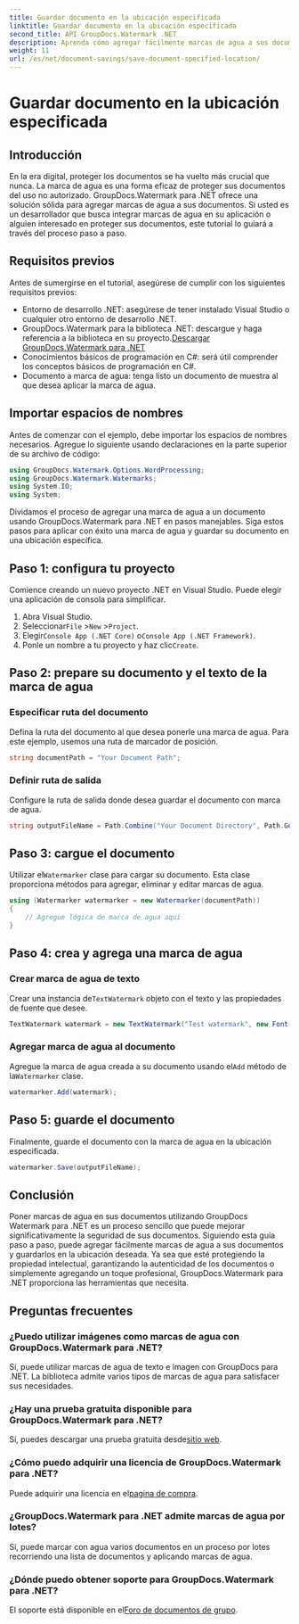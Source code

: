 ```yaml
---
title: Guardar documento en la ubicación especificada
linktitle: Guardar documento en la ubicación especificada
second_title: API GroupDocs.Watermark .NET
description: Aprenda cómo agregar fácilmente marcas de agua a sus documentos usando GroupDocs.Watermark para .NET con esta guía paso a paso. Mejorar la seguridad de los documentos.
weight: 11
url: /es/net/document-savings/save-document-specified-location/
---
```


# Guardar documento en la ubicación especificada

## Introducción
En la era digital, proteger los documentos se ha vuelto más crucial que nunca. La marca de agua es una forma eficaz de proteger sus documentos del uso no autorizado. GroupDocs.Watermark para .NET ofrece una solución sólida para agregar marcas de agua a sus documentos. Si usted es un desarrollador que busca integrar marcas de agua en su aplicación o alguien interesado en proteger sus documentos, este tutorial lo guiará a través del proceso paso a paso.
## Requisitos previos
Antes de sumergirse en el tutorial, asegúrese de cumplir con los siguientes requisitos previos:
- Entorno de desarrollo .NET: asegúrese de tener instalado Visual Studio o cualquier otro entorno de desarrollo .NET.
-  GroupDocs.Watermark para la biblioteca .NET: descargue y haga referencia a la biblioteca en su proyecto.[Descargar GroupDocs.Watermark para .NET](https://releases.groupdocs.com/Watermark/net/)
- Conocimientos básicos de programación en C#: será útil comprender los conceptos básicos de programación en C#.
- Documento a marca de agua: tenga listo un documento de muestra al que desea aplicar la marca de agua.
## Importar espacios de nombres
Antes de comenzar con el ejemplo, debe importar los espacios de nombres necesarios. Agregue lo siguiente usando declaraciones en la parte superior de su archivo de código:
```csharp
using GroupDocs.Watermark.Options.WordProcessing;
using GroupDocs.Watermark.Watermarks;
using System.IO;
using System;
```
Dividamos el proceso de agregar una marca de agua a un documento usando GroupDocs.Watermark para .NET en pasos manejables. Siga estos pasos para aplicar con éxito una marca de agua y guardar su documento en una ubicación específica.
## Paso 1: configura tu proyecto
Comience creando un nuevo proyecto .NET en Visual Studio. Puede elegir una aplicación de consola para simplificar.
1. Abra Visual Studio.
2.  Seleccionar`File` >`New` >`Project`.
3.  Elegir`Console App (.NET Core)` o`Console App (.NET Framework)`.
4.  Ponle un nombre a tu proyecto y haz clic`Create`.

## Paso 2: prepare su documento y el texto de la marca de agua
### Especificar ruta del documento
Defina la ruta del documento al que desea ponerle una marca de agua. Para este ejemplo, usemos una ruta de marcador de posición.
```csharp
string documentPath = "Your Document Path";
```
### Definir ruta de salida
Configure la ruta de salida donde desea guardar el documento con marca de agua.
```csharp
string outputFileName = Path.Combine("Your Document Directory", Path.GetFileName(documentPath));
```
## Paso 3: cargue el documento
 Utilizar el`Watermarker` clase para cargar su documento. Esta clase proporciona métodos para agregar, eliminar y editar marcas de agua.
```csharp
using (Watermarker watermarker = new Watermarker(documentPath))
{
    // Agregue lógica de marca de agua aquí
}
```
## Paso 4: crea y agrega una marca de agua

### Crear marca de agua de texto
 Crear una instancia de`TextWatermark` objeto con el texto y las propiedades de fuente que desee.
```csharp
TextWatermark watermark = new TextWatermark("Test watermark", new Font("Arial", 12));
```
### Agregar marca de agua al documento
 Agregue la marca de agua creada a su documento usando el`Add` método de la`Watermarker` clase.
```csharp
watermarker.Add(watermark);
```
## Paso 5: guarde el documento
Finalmente, guarde el documento con la marca de agua en la ubicación especificada.
```csharp
watermarker.Save(outputFileName);
```
## Conclusión
Poner marcas de agua en sus documentos utilizando GroupDocs Watermark para .NET es un proceso sencillo que puede mejorar significativamente la seguridad de sus documentos. Siguiendo esta guía paso a paso, puede agregar fácilmente marcas de agua a sus documentos y guardarlos en la ubicación deseada. Ya sea que esté protegiendo la propiedad intelectual, garantizando la autenticidad de los documentos o simplemente agregando un toque profesional, GroupDocs.Watermark para .NET proporciona las herramientas que necesita.
## Preguntas frecuentes
### ¿Puedo utilizar imágenes como marcas de agua con GroupDocs.Watermark para .NET?
Sí, puede utilizar marcas de agua de texto e imagen con GroupDocs para .NET. La biblioteca admite varios tipos de marcas de agua para satisfacer sus necesidades.
### ¿Hay una prueba gratuita disponible para GroupDocs.Watermark para .NET?
 Sí, puedes descargar una prueba gratuita desde[sitio web](https://releases.groupdocs.com/).
### ¿Cómo puedo adquirir una licencia de GroupDocs.Watermark para .NET?
 Puede adquirir una licencia en el[pagina de compra](https://purchase.groupdocs.com/buy).
### ¿GroupDocs.Watermark para .NET admite marcas de agua por lotes?
Sí, puede marcar con agua varios documentos en un proceso por lotes recorriendo una lista de documentos y aplicando marcas de agua.
### ¿Dónde puedo obtener soporte para GroupDocs.Watermark para .NET?
 El soporte está disponible en el[Foro de documentos de grupo](https://forum.groupdocs.com/c/watermark/19).